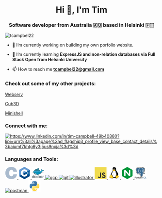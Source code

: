 <h1 align="center">Hi 👋, I'm Tim</h1>
<h3 align="center">Software developer from Australia 🇦🇺 based in Helsinki 🇫🇮</h3>

<p align="left"> <img src="https://komarev.com/ghpvc/?username=tcampbel22&label=Profile%20views&color=0e75b6&style=flat" alt="tcampbel22" /> </p>

- 🔭 I’m currently working on building my own porfolio website.

- 🌱 I’m currently learning **ExpressJS and non-relation databases via Full Stack Open from Helsinki University**

- 📫 How to reach me **tcampbel22@gmail.com**

<h3 align="left">Check out some of my other projects:</h3>

[Webserv](https://github.com/tcampbel22/42_WebServ)

[Cub3D](https://github.com/tcampbel22/cub3d)

[Minishell](https://github.com/tcampbel22/42_hive_minishell)

<h3 align="left">Connect with me:</h3>
<p align="left">
<a href="https://linkedin.com/in/https://www.linkedin.com/in/tim-campbell-49b40880?lipi=urn%3ali%3apage%3ad_flagship3_profile_view_base_contact_details%3baiumf7khtg6y3j5us9nxja%3d%3d" target="blank"><img align="center" src="https://raw.githubusercontent.com/rahuldkjain/github-profile-readme-generator/master/src/images/icons/Social/linked-in-alt.svg" alt="https://www.linkedin.com/in/tim-campbell-49b40880?lipi=urn%3ali%3apage%3ad_flagship3_profile_view_base_contact_details%3baiumf7khtg6y3j5us9nxja%3d%3d" height="30" width="40" /></a>
</p>

<h3 align="left">Languages and Tools:</h3>
<p align="left"> <a href="https://www.cprogramming.com/" target="_blank" rel="noreferrer"> <img src="https://raw.githubusercontent.com/devicons/devicon/master/icons/c/c-original.svg" alt="c" width="40" height="40"/> </a> <a href="https://www.w3schools.com/cpp/" target="_blank" rel="noreferrer"> <img src="https://raw.githubusercontent.com/devicons/devicon/master/icons/cplusplus/cplusplus-original.svg" alt="cplusplus" width="40" height="40"/> </a> <a href="https://www.docker.com/" target="_blank" rel="noreferrer"> <img src="https://raw.githubusercontent.com/devicons/devicon/master/icons/docker/docker-original-wordmark.svg" alt="docker" width="40" height="40"/> </a> <a href="https://cloud.google.com" target="_blank" rel="noreferrer"> <img src="https://www.vectorlogo.zone/logos/google_cloud/google_cloud-icon.svg" alt="gcp" width="40" height="40"/> </a> <a href="https://git-scm.com/" target="_blank" rel="noreferrer"> <img src="https://www.vectorlogo.zone/logos/git-scm/git-scm-icon.svg" alt="git" width="40" height="40"/> </a> <a href="https://www.adobe.com/in/products/illustrator.html" target="_blank" rel="noreferrer"> <img src="https://www.vectorlogo.zone/logos/adobe_illustrator/adobe_illustrator-icon.svg" alt="illustrator" width="40" height="40"/> </a> <a href="https://developer.mozilla.org/en-US/docs/Web/JavaScript" target="_blank" rel="noreferrer"> <img src="https://raw.githubusercontent.com/devicons/devicon/master/icons/javascript/javascript-original.svg" alt="javascript" width="40" height="40"/> </a> <a href="https://www.linux.org/" target="_blank" rel="noreferrer"> <img src="https://raw.githubusercontent.com/devicons/devicon/master/icons/linux/linux-original.svg" alt="linux" width="40" height="40"/> </a> <a href="https://www.nginx.com" target="_blank" rel="noreferrer"> <img src="https://raw.githubusercontent.com/devicons/devicon/master/icons/nginx/nginx-original.svg" alt="nginx" width="40" height="40"/> </a> <a href="https://www.postgresql.org" target="_blank" rel="noreferrer"> <img src="https://raw.githubusercontent.com/devicons/devicon/master/icons/postgresql/postgresql-original-wordmark.svg" alt="postgresql" width="40" height="40"/> </a> <a href="https://postman.com" target="_blank" rel="noreferrer"> <img src="https://www.vectorlogo.zone/logos/getpostman/getpostman-icon.svg" alt="postman" width="40" height="40"/> </a> <a href="https://www.python.org" target="_blank" rel="noreferrer"> <img src="https://raw.githubusercontent.com/devicons/devicon/master/icons/python/python-original.svg" alt="python" width="40" height="40"/> </a> </p>


